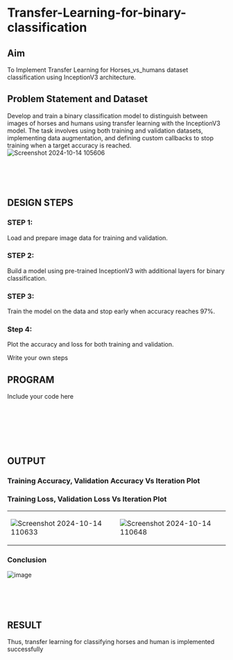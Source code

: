 # Transfer-Learning-for-binary-classification
## Aim
To Implement Transfer Learning for Horses_vs_humans dataset classification using InceptionV3 architecture.
## Problem Statement and Dataset
Develop and train a binary classification model to distinguish between images of horses and humans using transfer learning with the InceptionV3 model. The task involves using both training and validation datasets, implementing data augmentation, and defining custom callbacks to stop training when a target accuracy is reached.
![Screenshot 2024-10-14 105606](https://github.com/user-attachments/assets/472cb4ab-8b90-47fe-b88c-6eb87c9b3888)

</br>
</br>
</br>

## DESIGN STEPS
### STEP 1:
Load and prepare image data for training and validation.
</br>

### STEP 2:
Build a model using pre-trained InceptionV3 with additional layers for binary classification.
</br>

### STEP 3:
Train the model on the data and stop early when accuracy reaches 97%.
<br/>
### Step 4:
Plot the accuracy and loss for both training and validation.

Write your own steps
<br/>

## PROGRAM
Include your code here
```python








```


## OUTPUT
### Training Accuracy, Validation Accuracy Vs Iteration Plot
<table>
<tr>
<td>
    
![Screenshot 2024-10-14 110633](https://github.com/user-attachments/assets/8900dc65-fa70-44c1-88b9-4319615ba3d9)

</td>
 


### Training Loss, Validation Loss Vs Iteration Plot
<td>
  
![Screenshot 2024-10-14 110648](https://github.com/user-attachments/assets/6cbbf0b1-3b72-46f3-916b-36eba2a39893)

</td>
</tr> 
</table>

### Conclusion

![image](https://github.com/user-attachments/assets/a090b7e9-2c5e-4976-bf5f-9b1c9d408a83)

</br>
</br>
</br>

## RESULT
Thus, transfer learning for classifying horses and human is implemented successfully
</br>
</br>
</br>
